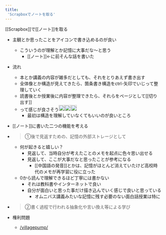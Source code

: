 ```yaml
---
title:
 'Scrapboxでノートを取る'
---
```


[[Scrapbox]]で[[ノート]]を取る
- 主観とか思ったことをアイコンで書き込めるのが良い
    - こういうのが理解とか記憶に大事だな〜と思う
        - [[ノート]]<-に前そんな話を書いた
- 流れ
    - 本とか講義の内容が雑多だとしても、それをとりあえず書き出す
    - 全体像とか構造が見えてきたら、箇条書き構造をctrl-矢印でいじって整理していく
    - 読書後とか授業後に内容が整理できたら、それらをページとして[[切り出す]]
    - って感じが良さそう<img src='https://scrapbox.io/api/pages/blu3mo-public/blu3mo/icon' alt='blu3mo.icon' height="19.5"/><img src='https://scrapbox.io/api/pages/blu3mo-public/blu3mo/icon' alt='blu3mo.icon' height="19.5"/><img src='https://scrapbox.io/api/pages/blu3mo-public/blu3mo/icon' alt='blu3mo.icon' height="19.5"/>
        - 最初は構造を理解していなくてもいいのが良いところ

- [[ノート]]に書いた二つの機能を考える
- > ①後で見返すための、記憶の外部ストレージとして
    - 何が起きると嬉しい？
        - 見返して、当時自分が考えたことのメモを起点に色々思い出せる
        - 見返して、ここが大事だなと思ったことが参考になる
            - [[中国語の発音]]とかは、記憶がほとんど消えていたけど高校時代のメモが再学習に役に立った
    - 0から読んで理解できるほど丁寧には書かない
        - それは教科書やインターネットで良い
        - 自分が面白いと思った事だけ描き込んでいく感じで良いと思っている
            - オムニバス講義みたいな記憶に残す必要のない面白話授業は特に
- >  ②書く過程で行われる抽象化や言い換え等による学び

- 権利問題
    - [/villagepump/](https://scrapbox.io/villagepump/)
